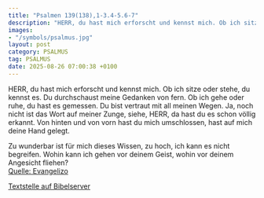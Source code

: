 ```yaml
---
title: "Psalmen 139(138),1-3.4-5.6-7"
description: "HERR, du hast mich erforscht und kennst mich. Ob ich sitze oder stehe, du kennst es. Du durchschaust meine Gedanken von fern. Ob ich gehe oder ruhe, du hast es gemessen. Du bist vertraut mit all meinen Wegen. Ja, noch nicht ist das Wort auf meiner Zunge, siehe, HERR, da hast du e...."
images:
- "/symbols/psalmus.jpg"
layout: post
category: PSALMUS
tag: PSALMUS
date: 2025-08-26 07:00:38 +0100
---
```

HERR, du hast mich erforscht und kennst mich.
Ob ich sitze oder stehe, du kennst es. Du durchschaust meine Gedanken von fern.
Ob ich gehe oder ruhe, du hast es gemessen. Du bist vertraut mit all meinen Wegen.
Ja, noch nicht ist das Wort auf meiner Zunge, siehe, HERR, da hast du es schon völlig erkannt.<!--more-->
Von hinten und von vorn hast du mich umschlossen, hast auf mich deine Hand gelegt.

Zu wunderbar ist für mich dieses Wissen, zu hoch, ich kann es nicht begreifen.
Wohin kann ich gehen vor deinem Geist, wohin vor deinem Angesicht fliehen?<br>
[Quelle: Evangelizo](https://evangeliumtagfuertag.org/DE/gospel)

[Textstelle auf Bibelserver](https://www.bibleserver.com/EU/ps139(138),1-3.4-5.6-7)
